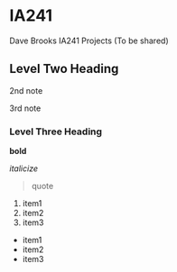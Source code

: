 # IA241

Dave Brooks
IA241 Projects (To be shared)


## Level Two Heading
 2nd note
 
 3rd note
 
 
 ### Level Three Heading
**bold**

*italicize*

> quote

1. item1
2. item2
3. item3

* item1
* item2
* item3
